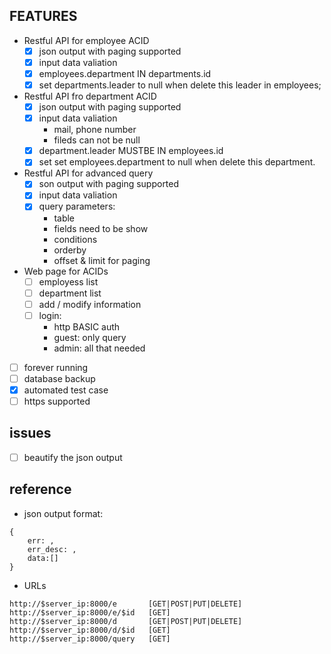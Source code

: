 ## FEATURES

- Restful API for employee ACID
	- [X] json output with paging supported
	- [X] input data valiation
	- [X] employees.department IN departments.id
	- [X] set departments.leader to null when delete this leader in employees;

- Restful API fro department ACID
	- [X] json output with paging supported
	- [X] input data valiation
		- mail, phone number
		- fileds can not be null
	- [X] department.leader MUSTBE IN employees.id
	- [X] set set employees.department to null when delete this department.

- Restful API for advanced query
	- [X] son output with paging supported
	- [X] input data valiation
	- [X] query parameters:
		- table
		- fields need to be show
		- conditions
		- orderby
		- offset & limit for paging

- Web page for ACIDs
	- [ ] employess list
	- [ ] department list
	- [ ] add / modify information
	- [ ] login:
		- http BASIC auth
		- guest: only query
		- admin: all that needed

- [ ] forever running
- [ ] database backup
- [X] automated test case
- [ ] https supported

## issues
- [ ] beautify the json output


## reference
- json output format:

````
{
    err: , 
    err_desc: , 
    data:[]
}
````

- URLs

````
http://$server_ip:8000/e       [GET|POST|PUT|DELETE]
http://$server_ip:8000/e/$id   [GET]
http://$server_ip:8000/d       [GET|POST|PUT|DELETE]
http://$server_ip:8000/d/$id   [GET]
http://$server_ip:8000/query   [GET]
````
